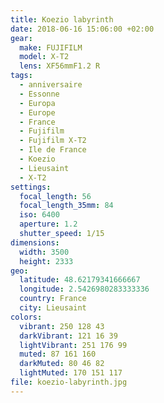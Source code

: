 ```yaml
---
title: Koezio labyrinth
date: 2018-06-16 15:06:00 +02:00
gear:
  make: FUJIFILM
  model: X-T2
  lens: XF56mmF1.2 R
tags:
  - anniversaire
  - Essonne
  - Europa
  - Europe
  - France
  - Fujifilm
  - Fujifilm X-T2
  - Ile de France
  - Koezio
  - Lieusaint
  - X-T2
settings:
  focal_length: 56
  focal_length_35mm: 84
  iso: 6400
  aperture: 1.2
  shutter_speed: 1/15
dimensions:
  width: 3500
  height: 2333
geo:
  latitude: 48.62179341666667
  longitude: 2.5426980283333336
  country: France
  city: Lieusaint
colors:
  vibrant: 250 128 43
  darkVibrant: 121 16 39
  lightVibrant: 251 176 99
  muted: 87 161 160
  darkMuted: 80 46 82
  lightMuted: 170 151 117
file: koezio-labyrinth.jpg
---
```



